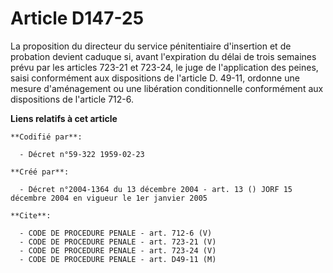 # Article D147-25

La proposition du directeur du service pénitentiaire d'insertion et de probation devient caduque si, avant l'expiration du
délai de trois semaines prévu par les articles 723-21 et 723-24, le juge de l'application des peines, saisi conformément aux
dispositions de l'article D. 49-11, ordonne une mesure d'aménagement ou une libération conditionnelle conformément aux
dispositions de l'article 712-6.

**Liens relatifs à cet article**

	**Codifié par**:

	  - Décret n°59-322 1959-02-23

	**Créé par**:

	  - Décret n°2004-1364 du 13 décembre 2004 - art. 13 () JORF 15 décembre 2004 en vigueur le 1er janvier 2005

	**Cite**:

	  - CODE DE PROCEDURE PENALE - art. 712-6 (V)
	  - CODE DE PROCEDURE PENALE - art. 723-21 (V)
	  - CODE DE PROCEDURE PENALE - art. 723-24 (V)
	  - CODE DE PROCEDURE PENALE - art. D49-11 (M)
